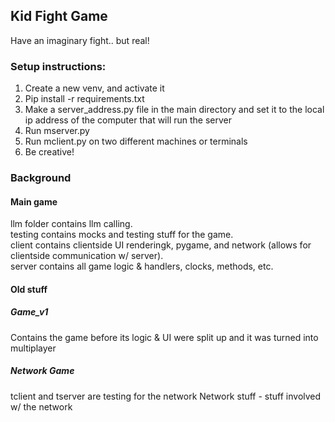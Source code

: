 ## Kid Fight Game
Have an imaginary fight.. but real!

### Setup instructions:

1. Create a new venv, and activate it
2. Pip install -r requirements.txt
3. Make a server_address.py file in the main directory and set it to the local ip address of the computer that will run the server
4. Run mserver.py
5. Run mclient.py on two different machines or terminals
6. Be creative!


### Background
#### Main game
llm folder contains llm calling.  
testing contains mocks and testing stuff for the game.  
client contains clientside UI renderingk, pygame, and network (allows for clientside communication w/ server).  
server contains all game logic & handlers, clocks, methods, etc.  

#### Old stuff

##### Game_v1
Contains the game before its logic & UI were split up and it was turned into multiplayer

##### Network Game
tclient and tserver are testing for the network
Network stuff - stuff involved w/ the network

